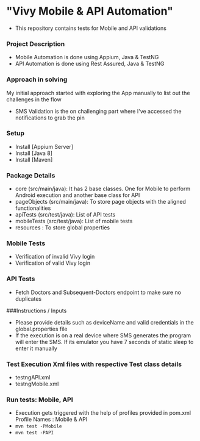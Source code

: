 # "Vivy Mobile & API Automation"
* This repository contains tests for Mobile and API validations

### Project Description
* Mobile Automation is done using Appium, Java & TestNG
* API Automation is done using Rest Assured, Java & TestNG

### Approach in solving
My initial approach started with exploring the App manually to list out the challenges in the flow
* SMS Validation is the on challenging part where I've accessed the notifications to grab the pin

### Setup
* Install [Appium Server]
* Install [Java 8]
* Install [Maven]

### Package Details
* core (src/main/java): It has 2 base classes. One for Mobile to perform Android execution and another base class for API
* pageObjects (src/main/java): To store page objects with the aligned functionalities
* apiTests (src/test/java): List of API tests
* mobileTests (src/test/java): List of mobile tests
* resources : To store global properties 

### Mobile Tests
* Verification of invalid Vivy login
* Verification of valid Vivy login
### API Tests
* Fetch Doctors and Subsequent-Doctors endpoint to make sure no duplicates

###Instructions / Inputs
* Please provide details such as deviceName and valid credentials in the global.properties file
* If the execution is on a real device where SMS generates the program will enter the SMS. If its emulator you have 7 seconds of static sleep to enter it manually

### Test Execution Xml files with respective Test class details
* testngAPI.xml
* testngMobile.xml

### Run tests: Mobile, API
* Execution gets triggered with the help of profiles provided in pom.xml
Profile Names : Mobile & API
* `mvn test -PMobile`
* `mvn test -PAPI`
